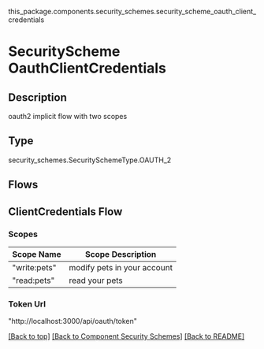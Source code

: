 this_package.components.security_schemes.security_scheme_oauth_client_credentials
# SecurityScheme OauthClientCredentials

## Description
oauth2 implicit flow with two scopes

## Type
security_schemes.SecuritySchemeType.OAUTH_2

## Flows
## ClientCredentials Flow
### Scopes
Scope Name | Scope Description
| -------- | ---------------- |
"write:pets" | modify pets in your account
"read:pets" | read your pets
### Token Url
"http://localhost:3000/api/oauth/token"

[[Back to top]](#top) [[Back to Component Security Schemes]](../../../README.md#Component-SecuritySchemes) [[Back to README]](../../../README.md)
